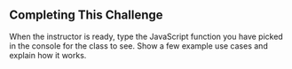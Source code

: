 <section class="module-section" name="Completing This Challenge">&nbsp;</section>

## Completing This Challenge

When the instructor is ready, type the JavaScript function you have picked in the console for the class to see. Show a few example use cases and explain how it works.

